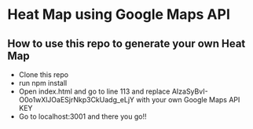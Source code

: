 # Heat Map using Google Maps API

## How to use this repo to generate your own Heat Map

- Clone this repo
- run npm install
- Open index.html and go to line 113 and replace AIzaSyBvI-O0o1wXlJOaESjrNkp3CkUadg_eLjY with your own Google Maps API KEY
- Go to localhost:3001 and there you go!!
